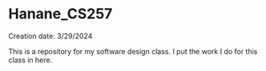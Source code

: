 # Hanane_CS257

Creation date: 3/29/2024

This is a repository for my software design class. 
I put the work I do for this class in here.
